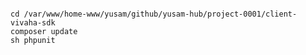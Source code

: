 ####

    cd /var/www/home-www/yusam/github/yusam-hub/project-0001/client-vivaha-sdk
    composer update
    sh phpunit